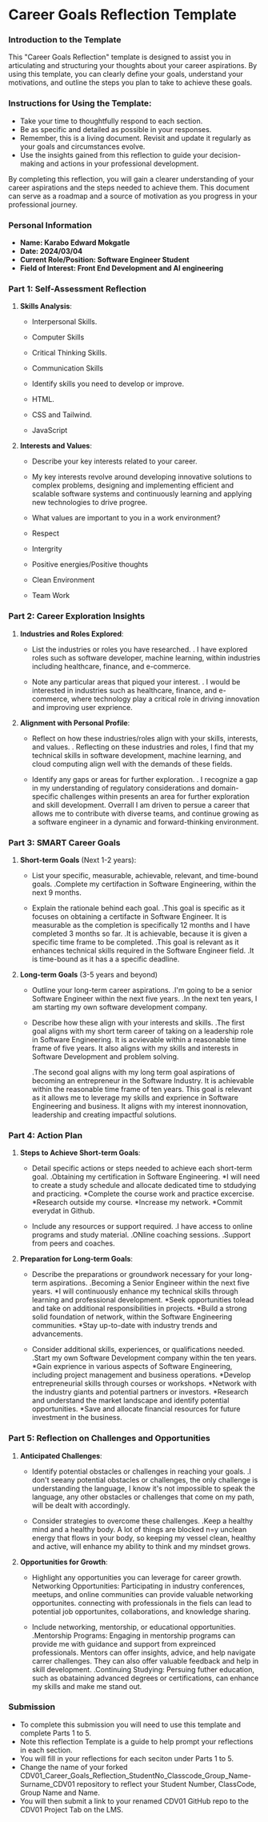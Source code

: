 
# Career Goals Reflection Template

### Introduction to the Template

This "Career Goals Reflection" template is designed to assist you in articulating and structuring your thoughts about your career aspirations. By using this template, you can clearly define your goals, understand your motivations, and outline the steps you plan to take to achieve these goals.

### Instructions for Using the Template:

- Take your time to thoughtfully respond to each section.
- Be as specific and detailed as possible in your responses.
- Remember, this is a living document. Revisit and update it regularly as your goals and circumstances evolve.
- Use the insights gained from this reflection to guide your decision-making and actions in your professional development.

By completing this reflection, you will gain a clearer understanding of your career aspirations and the steps needed to achieve them. This document can serve as a roadmap and a source of motivation as you progress in your professional journey.

### Personal Information

- **Name: Karabo Edward Mokgatle**
- **Date: 2024/03/04**
- **Current Role/Position: Software Engineer Student**
- **Field of Interest: Front End Development and AI engineering**

### Part 1: Self-Assessment Reflection

1. **Skills Analysis**:
    
    - Interpersonal Skills.
    - Computer Skills
    - Critical Thinking Skills.
    - Communication Skills
      
    - Identify skills you need to develop or improve.
    - HTML.
    - CSS and Tailwind.
    - JavaScript
2. **Interests and Values**:
    
    - Describe your key interests related to your career.
    - My key interests revolve around developing innovative solutions to complex problems, designing and implementing efficient and scalable software systems
      and continuously learning and applying new technologies to drive progree.
      
    - What values are important to you in a work environment?
    - Respect
    - Intergrity
    - Positive energies/Positive thoughts
    - Clean Environment
    - Team Work

### Part 2: Career Exploration Insights

1. **Industries and Roles Explored**:
    
    - List the industries or roles you have researched.
    . I have explored roles such as software developer, machine learning, within industries including healthcare,
      finance, and e-commerce.
    
    
      
    - Note any particular areas that piqued your interest.
    . I would be interested in industries such as healthcare, finance, and e-commerce,
      where technology play a critical role in driving innovation and improving user exprience.
      
2. **Alignment with Personal Profile**:
    
    - Reflect on how these industries/roles align with your skills, interests, and values.
    . Reflecting on these industries and roles, I find that my technical skills in software development, machine learning,
      and cloud computing align well with the demands of these fields.
       
    - Identify any gaps or areas for further exploration.
    . I recognize a gap in my understanding of regulatory considerations and domain-specific challenges within presents an area for
      further exploration and skill development. Overrall I am driven to persue a career that allows me to contribute with diverse teams,
      and continue growing as a software engineer in a dynamic and forward-thinking environment.

### Part 3: SMART Career Goals

1. **Short-term Goals** (Next 1-2 years):
    
    - List your specific, measurable, achievable, relevant, and time-bound goals.
      .Complete my certifaction in Software Engineering,  within the next 9 months.
      
    - Explain the rationale behind each goal.
      .This goal is specific as it focuses on obtaining a certifacte in Software Engineer. It is measurable as the completion is specifically 12 months and I have completed 3 months so far.
      .It is achievable, because it is given a specific time frame to be completed.
      .This goal is relevant as it enhances technical skills required in the Software Engineer field.
      .It is time-bound as it has a a specific deadline.
      
2. **Long-term Goals** (3-5 years and beyond)
    
    - Outline your long-term career aspirations.
      .I'm going to be a senior Software Engineer within the next five years.
      .In the next ten years, I am starting my own software development company.
      
    - Describe how these align with your interests and skills.
      .The first goal aligns with my short term career of taking on a leadership role in Software Engineering. It is acvievable within a reasonable time frame of five years.
      It also aligns with my skills and interests in Software Development and problem solving.

      .The second goal aligns with my long term goal aspirations of becoming an entrepreneur in the Software Industry. It is achievable within the reasonable time frame of ten years.
      This goal is relevant as it allows me to leverage my skills and exprience in Software Engineering and business. It aligns with my interest inonnovation, leadership and creating impactful solutions. 

### Part 4: Action Plan

1. **Steps to Achieve Short-term Goals**:
    
    - Detail specific actions or steps needed to achieve each short-term goal.
      .Obtaining my certification in Software Engineering.
      *I will need to create a study schedule and allocate dedicated time to stdudying and practicing.
      *Complete the course work and practice excercise.
      *Research outside my course.
      *Increase my network.
      *Commit everydat in Github.
      
    - Include any resources or support required.
      .I have access to online programs and study material.
      .ONline coaching sessions.
      .Support from peers and coaches.
      
2. **Preparation for Long-term Goals**:
    
    - Describe the preparations or groundwork necessary for your long-term aspirations.
      .Becoming a Senior Engineer within the next five years.
      *I will continuously enhance my technical skills through learning and professional development.
      *Seek opportunities tolead and take on additional responsibilities in projects.
      *Build a strong solid foundation of network, within the Software Engineering communities.
      *Stay up-to-date with industry trends and advancements.
      
    - Consider additional skills, experiences, or qualifications needed.
      .Start my own Software Development company within the ten years.
      *Gain exprience in various aspects of Software Engineering, including project management and business operations.
      *Develop entrepreneurial skills through courses or workshops.
      *Network with the industry giants and potential partners or investors.
      *Research and understand the market landscape and identify potential opportunities.
      *Save and allocate financial resources for future investment in the business.

### Part 5: Reflection on Challenges and Opportunities

1. **Anticipated Challenges**:
    
    - Identify potential obstacles or challenges in reaching your goals.
      .I don't seeany potential obstacles or challenges, the only challenge is understanding the language, I know it's not impossible to speak the language,
      any other obstacles or challenges that come on my path, will be dealt with accordingly.
      
    - Consider strategies to overcome these challenges.
      .Keep a healthy mind and a healthy body.
      A lot of things are blocked n=y unclean energy that flows in your body, so keeping my vessel clean, healthy and active, will enhance my ability to think and my mindset grows.
      
2. **Opportunities for Growth**:
    
    - Highlight any opportunities you can leverage for career growth.
      Networking Opportunities: Participating in industry conferences, meetups, and online communities can provide valuable networking opportunites.
      connecting with professionals in the fiels can lead to potential job opportunites, collaborations, and knowledge sharing.
      
    - Include networking, mentorship, or educational opportunities.
      .Mentorship Programs: Engaging in mentorship programs can provide me with guidance and support from expreinced professionals.
      Mentors can offer insights, advice, and help navigate carrer challenges. They can also offer valuable feedback and help in skill development.
      .Continuing Studying: Persuing futher education, such as obataining advanced degrees or certifications, can enhance my skills and make me stand out.

### Submission

- To complete this submission you will need to use this template and complete Parts 1 to 5.
- Note this reflection Template is a guide to help prompt your reflections in each section.
- You will fill in your reflections for each seciton under Parts 1 to 5.
- Change the name of your forked CDV01_Career_Goals_Reflection_StudentNo_Classcode_Group_Name-Surname_CDV01 repository to reflect your Student Number, ClassCode, Group Name and Name.
- You will then submit a link to your renamed CDV01 GitHub repo to the CDV01 Project Tab on the LMS.


